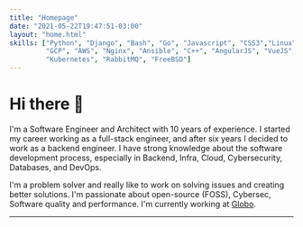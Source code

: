 ```yaml
---
title: "Homepage"
date: "2021-05-22T19:47:51-03:00"
layout: "home.html"
skills: ["Python", "Django", "Bash", "Go", "Javascript", "CSS3","Linux", "Git", "MySQL", "Redis", "Mongodb", "Cassandra",
         "GCP", "AWS", "Nginx", "Ansible", "C++", "AngularJS", "VueJS", "Electron", "Ionic", "Docker", "Docker Compose",
         "Kubernetes", "RabbitMQ", "FreeBSD"]
---
```


# Hi there 👋
I'm a Software Engineer and Architect with 10 years of experience. I started my career working as a full-stack engineer, and after six years I decided to work as a backend engineer. I have strong knowledge about the software development process, especially in Backend, Infra, Cloud, Cybersecurity, Databases, and DevOps.

I'm a problem solver and really like to work on solving issues and creating better solutions. I'm passionate about open-source (FOSS), Cybersec, Software quality and performance. I'm currently working at [Globo](https://www.vempraglobo.com.br/).

----
